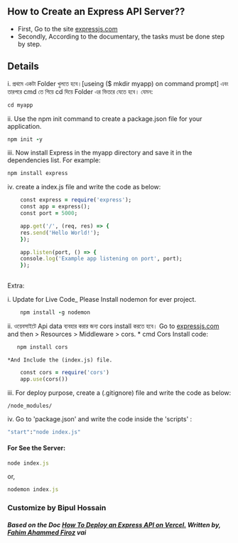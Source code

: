## How to Create an Express API Server??
* First, Go to the site [expressjs.com](https://expressjs.com/en/starter/installing.html)
* Secondly, According to the documentary, the tasks must be done step by step.

## Details
i. প্রথমে একটা Folder খুলতে হবে।[useing ($ mkdir myapp) on command prompt]
এবং তারপরে cmd তে গিয়ে cd দিয়ে Folder এর ভিতরে যেতে হবে। যেমন:

```ruby
cd myapp

```

ii. Use the npm init command to create a package.json file for your application. 

```ruby
npm init -y
```

iii. Now install Express in the myapp directory and save it in the dependencies list. For example:

```ruby
npm install express
```

iv. create a index.js file and write the code as below:

```ruby
    const express = require('express');
    const app = express();
    const port = 5000;

    app.get('/', (req, res) => {
    res.send('Hello World!');
    });

    app.listen(port, () => {
    console.log('Example app listening on port', port);
    });
    
```
                                                        
Extra:

i. Update for Live Code_ Please Install nodemon for ever project.

```ruby
    npm install -g nodemon
```
    
ii. ওয়েবসাইটে Api data ব্যবহার করার জন্য cors install  করতে হবে।
    Go to [expressjs.com](https://expressjs.com/en/starter/installing.html) and then > Resources > Middleware > cors.
    * cmd Cors Install code:
    
 ```ruby 
    npm install cors
 ```
 
    *And Include the (index.js) file.
    
```ruby 
    const cors = require('cors')
    app.use(cors())
```           

iii. For deploy purpose, create a (.gitignore) file and write the code as below:

```
/node_modules/
```

iv. Go to 'package.json' and write the code inside the 'scripts' :

```ruby
"start":"node index.js"
``` 

#### For See the Server:

```ruby
node index.js
```
or,
```ruby
nodemon index.js
```

### Customize by Bipul Hossain
##### Based on the Doc [How To Deploy an Express API on Vercel.](https://fahimahammed-cse.medium.com/deploy-an-express-api-on-vercel-eebc13ace629)  Written by, [Fahim Ahammed Firoz](https://github.com/fahimahammed) vai 
